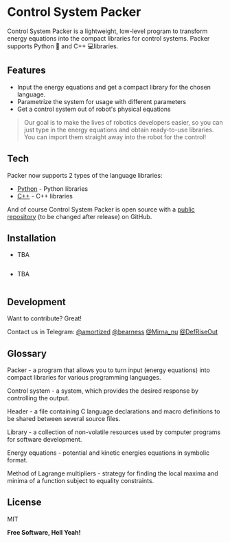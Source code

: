 # Control System Packer


Control System Packer is a lightweight, low-level program to transform energy equations into the compact libraries for control systems. Packer supports Python 🐍 and C++ 💻libraries.  

## Features

- Input the energy equations and get a compact library for the chosen language. 
- Parametrize the system for usage with different parameters
- Get a control system out of robot's physical equations

> Our goal is to make the lives of robotics developers easier, so you
> can just type in the energy equations and obtain ready-to-use libraries.
> You can import them straight away into the robot for the control!

## Tech

Packer now supports 2 types of the language libraries:

- [Python] - Python libraries
- [C++] - C++ libraries

And of course Control System Packer is open source with a [public repository][Packer] (to be changed after release) on GitHub.

## Installation

- TBA

```sh

```

- TBA
```sh

```

## Development

Want to contribute? Great!

Contact us in Telegram:
[@amortized](https://t.me/amortized)
[@bearness](https://t.me/bearness)
[@Mirna\_nu](https://t.me/Mirna_nu)
[@DefRiseOut](https://t.me/DefRiseOut)

## Glossary
Packer - a program that allows you to turn input (energy equations) into compact libraries for various programming languages.

Control system - a system, which provides the desired response by controlling the output.

Header -  a file containing C language declarations and macro definitions to be shared between several source files.

Library - a collection of non-volatile resources used by computer programs for software development.

Energy equations - potential and kinetic energies equations in symbolic format.

Method of Lagrange multipliers - strategy for finding the local maxima and minima of a function subject to equality constraints.


## License

MIT

**Free Software, Hell Yeah!**


   [Python]: <https://www.python.org/>
   [C++]: <http://www.cplusplus.org/>
   [Packer]: <https://github.com/mirnanoukari/Control-System-Packer>
